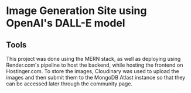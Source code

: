 # Image Generation Site using OpenAI's DALL-E model

## Tools
This project was done using the MERN stack, as well as deploying using Render.com's pipeline to host the backend, while hosting the frontend on Hostinger.com. To store the images, Cloudinary was used to upload the images and then submit them to the MongoDB Atlast instance so that they can be accessed later through the community page.
